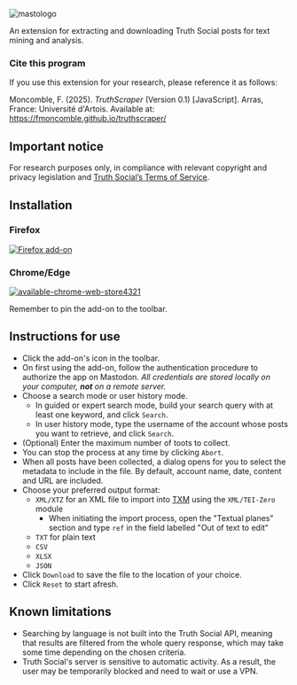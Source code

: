 ![mastologo](https://github.com/fmoncomble/mastoscraper/assets/59739627/15c77ec3-9dba-4e97-868f-984dddd87816)

An extension for extracting and downloading Truth Social posts for text mining and analysis.

### Cite this program

If you use this extension for your research, please reference it as follows:

Moncomble, F. (2025). _TruthScraper_ (Version 0.1) [JavaScript]. Arras, France: Université d'Artois. Available at: https://fmoncomble.github.io/truthscraper/

## Important notice

For research purposes only, in compliance with relevant copyright and privacy legislation and [Truth Social’s Terms of Service](https://help.truthsocial.com/legal/terms-of-service/).

## Installation

### Firefox

[![Firefox add-on](https://github.com/fmoncomble/Figaro_extractor/assets/59739627/e4df008e-1aac-46be-a216-e6304a65ba97)](https://github.com/fmoncomble/truthscraper/releases/latest/download/truthscraper.xpi)

### Chrome/Edge

[![available-chrome-web-store4321](https://github.com/fmoncomble/mastoscraper/assets/59739627/83a7e643-4784-4095-92b6-30e908dc0200)](https://chromewebstore.google.com/detail/mastoscraper/ilgebclibaabhdhpgkfkkknpmblfnblg?hl=en-GB&authuser=0)

Remember to pin the add-on to the toolbar.

## Instructions for use

-   Click the add-on's icon in the toolbar.
-   On first using the add-on, follow the authentication procedure to authorize the app on Mastodon. _All credentials are stored locally on your computer, **not** on a remote server._
-   Choose a search mode or user history mode.
    -   In guided or expert search mode, build your search query with at least one keyword, and click `Search`.
    -   In user history mode, type the username of the account whose posts you want to retrieve, and click `Search`.
-   (Optional) Enter the maximum number of toots to collect.
-   You can stop the process at any time by clicking `Abort`.
-   When all posts have been collected, a dialog opens for you to select the metadata to include in the file. By default, account name, date, content and URL are included.
-   Choose your preferred output format:
    -   `XML/XTZ` for an XML file to import into [TXM](https://txm.gitpages.huma-num.fr/textometrie/en/index.html) using the `XML/TEI-Zero` module
        -   When initiating the import process, open the "Textual planes" section and type `ref` in the field labelled "Out of text to edit"
    -   `TXT` for plain text
    -   `CSV`
    -   `XLSX`
    -   `JSON`
-   Click `Download` to save the file to the location of your choice.
-   Click `Reset` to start afresh.

## Known limitations

-   Searching by language is not built into the Truth Social API, meaning that results are filtered from the whole query response, which may take some time depending on the chosen criteria.
-   Truth Social's server is sensitive to automatic activity. As a result, the user may be temporarily blocked and need to wait or use a VPN.
